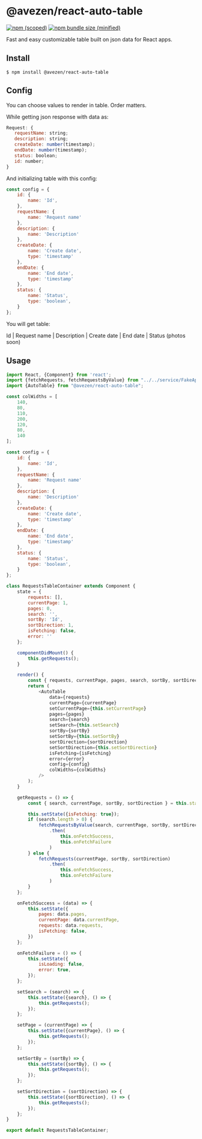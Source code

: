 # @avezen/react-auto-table

[![npm (scoped)](https://img.shields.io/npm/v/@avezen/react-auto-table.svg)](https://www.npmjs.com/package/@avezen/react-auto-table)
[![npm bundle size (minified)](https://img.shields.io/bundlephobia/min/@avezen/react-auto-table.svg)](https://www.npmjs.com/package/@avezen/react-auto-table)


Fast and easy customizable table built on json data for React apps.

## Install

```
$ npm install @avezen/react-auto-table
```

## Config


You can choose values to render in table.
Order matters.

While getting json response with data as:

```js
Request: {
   requestName: string;
   description: string;
   createDate: number(timestamp);
   endDate: number(timestamp);
   status: boolean;
   id: number;
}
```

And initializing table with this config:


```js
const config = {
    id: {
        name: 'Id',
    },
    requestName: {
        name: 'Request name'
    },
    description: {
        name: 'Description'
    },
    createDate: {
        name: 'Create date',
        type: 'timestamp'
    },
    endDate: {
        name: 'End date',
        type: 'timestamp'
    },
    status: {
        name: 'Status',
        type: 'boolean',
    }
};
```

You will get table:

Id | Request name | Description | Create date | End date | Status
(photos soon)

## Usage

```js
import React, {Component} from 'react';
import {fetchRequests, fetchRequestsByValue} from "../../service/FakeApiService";
import {AutoTable} from "@avezen/react-auto-table";

const colWidths = [
    140,
    80,
    110,
    200,
    120,
    80,
    140
];

const config = {
    id: {
        name: 'Id',
    },
    requestName: {
        name: 'Request name'
    },
    description: {
        name: 'Description'
    },
    createDate: {
        name: 'Create date',
        type: 'timestamp'
    },
    endDate: {
        name: 'End date',
        type: 'timestamp'
    },
    status: {
        name: 'Status',
        type: 'boolean',
    }
};

class RequestsTableContainer extends Component {
    state = {
        requests: [],
        currentPage: 1,
        pages: 0,
        search: '',
        sortBy: 'Id',
        sortDirection: 1,
        isFetching: false,
        error: ''
    };

    componentDidMount() {
        this.getRequests();
    }

    render() {
        const { requests, currentPage, pages, search, sortBy, sortDirection, isFetching, error } = this.state;
        return (
            <AutoTable
                data={requests}
                currentPage={currentPage}
                setCurrentPage={this.setCurrentPage}
                pages={pages}
                search={search}
                setSearch={this.setSearch}
                sortBy={sortBy}
                setSortBy={this.setSortBy}
                sortDirection={sortDirection}
                setSortDirection={this.setSortDirection}
                isFetching={isFetching}
                error={error}
                config={config}
                colWidths={colWidths}
            />
        );
    }

    getRequests = () => {
        const { search, currentPage, sortBy, sortDirection } = this.state;

        this.setState({isFetching: true});
        if (search.length > 0) {
            fetchRequestsByValue(search, currentPage, sortBy, sortDirection)
                .then(
                    this.onFetchSuccess,
                    this.onFetchFailure
                )
        } else {
            fetchRequests(currentPage, sortBy, sortDirection)
                .then(
                    this.onFetchSuccess,
                    this.onFetchFailure
                )
        }
    };

    onFetchSuccess = (data) => {
        this.setState({
            pages: data.pages,
            currentPage: data.currentPage,
            requests: data.requests,
            isFetching: false,
        })
    };

    onFetchFailure = () => {
        this.setState({
            isLoading: false,
            error: true,
        });
    };

    setSearch = (search) => {
        this.setState({search}, () => {
            this.getRequests();
        });
    };

    setPage = (currentPage) => {
        this.setState({currentPage}, () => {
            this.getRequests();
        });
    };

    setSortBy = (sortBy) => {
        this.setState({sortBy}, () => {
            this.getRequests();
        });
    };

    setSortDirection = (sortDirection) => {
        this.setState({sortDirection}, () => {
            this.getRequests();
        });
    };
}

export default RequestsTableContainer;
```

